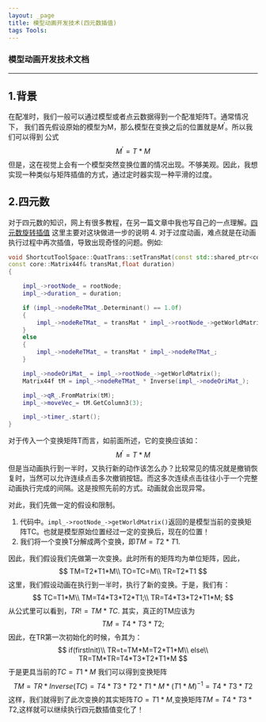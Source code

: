 ```yaml
---
layout: _page
title: 模型动画开发技术(四元数插值)
tags Tools:
---
```


### 模型动画开发技术文档
*****************

## 1.背景
在配准时，我们一般可以通过模型或者点云数据得到一个配准矩阵T。通常情况下，
我们首先假设原始的模型为M，那么模型在变换之后的位置就是$M^{'}$。所以我们可以得到
公式
$$
M^{'}=T*M
$$
但是，这在视觉上会有一个模型突然变换位置的情况出现。不够美观。因此，我想实现一种类似与矩阵插值的方式，通过定时器实现一种平滑的过度。

## 2.四元数

对于四元数的知识，网上有很多教程，在另一篇文章中我也写自己的一点理解。[四元数旋转插值](./工作记录本.md)
这里主要对这块做进一步的说明
4. 对于过度动画，难点就是在动画执行过程中再次插值，导致出现奇怪的问题。例如:

```C++
void ShortcutToolSpace::QuatTrans::setTransMat(const std::shared_ptr<core::MatrixTransform>& rootNode, 
const core::Matrix44f& transMat,float duration)
{

    impl_->rootNode_ = rootNode;
    impl_->duration_ = duration;

    if (impl_->nodeReTMat_.Determinant() == 1.0f)
    {
        impl_->nodeReTMat_ = transMat * impl_->rootNode_->getWorldMatrix();
    }
    else
    {
        impl_->nodeReTMat_ = transMat * impl_->nodeReTMat_;
    }

    impl_->nodeOriMat_ = impl_->rootNode_->getWorldMatrix();
    Matrix44f tM = impl_->nodeReTMat_ * Inverse(impl_->nodeOriMat_);

    impl_->qR_.FromMatrix(tM);
    impl_->moveVec_= tM.GetColumn3(3);

    impl_->timer_.start();
}
```
对于传入一个变换矩阵T而言，如前面所述，它的变换应该如：
$$
M^{'}=T*M
$$
但是当动画执行到一半时，又执行新的动作该怎么办？比较常见的情况就是撤销恢复时，当然可以允许连续点击多次撤销按钮。而这多次连续点击往往小于一个完整动画执行完成的间隔。这是按照先前的方式。动画就会出现异常。

对此，我们先做一定的假设和限制。
1. 代码中。``impl_->rootNode_->getWorldMatrix()``返回的是模型当前的变换矩阵TC。也就是模型原始位置经过一定的变换后，现在的位置！
2. 我们将一个变换T分解成两个变换，即$TM=T2*T1$.

因此，我们假设我们先做第一次变换。此时所有的矩阵均为单位矩阵，因此，
$$
TM=T2*T1*M\\
TO=TC=M\\
TR=T2*T1
$$
这里，我们假设动画在执行到一半时，执行了新的变换。于是，我们有：
$$
TC=T1*M\\
TM=T4*T3*T2*T1;\\
TR=T4*T3*T2*T1*M;
$$
从公式里可以看到，$TR!=TM*TC$.
其实，真正的TM应该为
$$
TM=T4*T3*T2;
$$
因此，在TR第一次初始化的时候，令其为：
$$
if(firstInit)\\
TR=t=TM*M=T2*T1*M\\
else\\
TR=TM*TR=T4*T3*T2*T1*M
$$
于是更具当前的$TC=T1*M$
我们可以得到变换矩阵
$$
TM=TR*Inverse(TC)=T4*T3*T2*T1*M*(T1*M)^{-1}=T4*T3*T2
$$
这样，我们就得到了此次变换的其实矩阵$TO=T1*M$,变换矩阵$TM=T4*T3*T2$,这样就可以继续执行四元数插值变化了！
